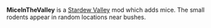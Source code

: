 **MiceInTheValley** is a [Stardew Valley](http://stardewvalley.net/) mod which adds mice.
The small rodents appear in random locations near bushes.
